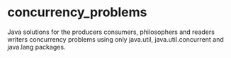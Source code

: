 # concurrency_problems
Java solutions for the producers consumers, philosophers and readers writers concurrency problems using only java.util, java.util.concurrent and java.lang packages.
